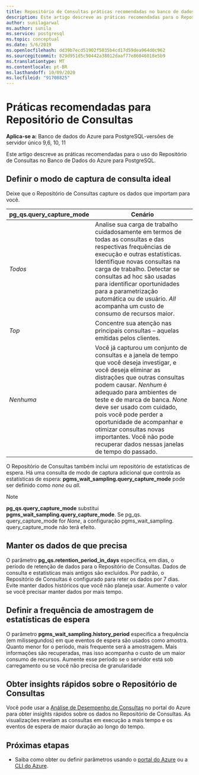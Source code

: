 ```yaml
---
title: Repositório de Consultas práticas recomendadas no banco de dados do Azure para PostgreSQL-servidor único
description: Este artigo descreve as práticas recomendadas para o Repositório de Consultas no banco de dados do Azure para PostgreSQL-servidor único.
author: sunilagarwal
ms.author: sunila
ms.service: postgresql
ms.topic: conceptual
ms.date: 5/6/2019
ms.openlocfilehash: dd39b7ecd51902f5035b4cd17d59dea964d0c962
ms.sourcegitcommit: 829d951d5c90442a38012daaf77e86046018e5b9
ms.translationtype: MT
ms.contentlocale: pt-BR
ms.lasthandoff: 10/09/2020
ms.locfileid: "91708825"
---
```

# <a name="best-practices-for-query-store"></a>Práticas recomendadas para Repositório de Consultas

**Aplica-se a:** Banco de dados do Azure para PostgreSQL-versões de servidor único 9,6, 10, 11

Este artigo descreve as práticas recomendadas para o uso do Repositório de Consultas no Banco de Dados do Azure para PostgreSQL.

## <a name="set-the-optimal-query-capture-mode"></a>Definir o modo de captura de consulta ideal
Deixe que o Repositório de Consultas capture os dados que importam para você. 

|**pg_qs.query_capture_mode** | **Cenário**|
|---|---|
|_Todos_  |Analise sua carga de trabalho cuidadosamente em termos de todas as consultas e das respectivas frequências de execução e outras estatísticas. Identifique novas consultas na carga de trabalho. Detectar se consultas ad hoc são usadas para identificar oportunidades para a parametrização automática ou de usuário. _All_ acompanha um custo de consumo de recursos maior. |
|_Top_  |Concentre sua atenção nas principais consultas – aquelas emitidas pelos clientes.
|_Nenhuma_ |Você já capturou um conjunto de consultas e a janela de tempo que você deseja investigar, e você deseja eliminar as distrações que outras consultas podem causar. _Nenhum_ é adequado para ambientes de teste e de marca de banca. _None_ deve ser usado com cuidado, pois você pode perder a oportunidade de acompanhar e otimizar consultas novas importantes. Você não pode recuperar dados nessas janelas de tempo do passado. |

O Repositório de Consultas também inclui um repositório de estatísticas de espera. Há uma consulta de modo de captura adicional que controla as estatísticas de espera: **pgms_wait_sampling.query_capture_mode** pode ser definido como _none_ ou _all_. 

> [!NOTE] 
> **pg_qs.query_capture_mode** substitui **pgms_wait_sampling.query_capture_mode**. Se pg_qs. query_capture_mode for _None_, a configuração pgms_wait_sampling. query_capture_mode não terá efeito. 


## <a name="keep-the-data-you-need"></a>Manter os dados de que precisa
O parâmetro **pg_qs.retention_period_in_days** especifica, em dias, o período de retenção de dados para o Repositório de Consultas. Dados de consulta e estatísticas mais antigos são excluídos. Por padrão, o Repositório de Consultas é configurado para reter os dados por 7 dias. Evite manter dados históricos que você não planeja usar. Aumente o valor se você precisar manter dados por mais tempo.


## <a name="set-the-frequency-of-wait-stats-sampling"></a>Definir a frequência de amostragem de estatísticas de espera 
O parâmetro **pgms_wait_sampling.history_period** especifica a frequência (em milissegundos) em que eventos de espera são usados como amostra. Quanto menor for o período, mais frequente será a amostragem. Mais informações são recuperadas, mas isso acompanha o custo de um maior consumo de recursos. Aumente esse período se o servidor está sob carregamento ou se você não precisa de granularidade


## <a name="get-quick-insights-into-query-store"></a>Obter insights rápidos sobre o Repositório de Consultas
Você pode usar a [Análise de Desempenho de Consultas](concepts-query-performance-insight.md) no portal do Azure para obter insights rápidos sobre os dados no Repositório de Consultas. As visualizações revelam as consultas em execução a mais tempo e os eventos de espera de maior duração ao longo do tempo.

## <a name="next-steps"></a>Próximas etapas
- Saiba como obter ou definir parâmetros usando o [portal do Azure](howto-configure-server-parameters-using-portal.md) ou a [CLI do Azure](howto-configure-server-parameters-using-cli.md).